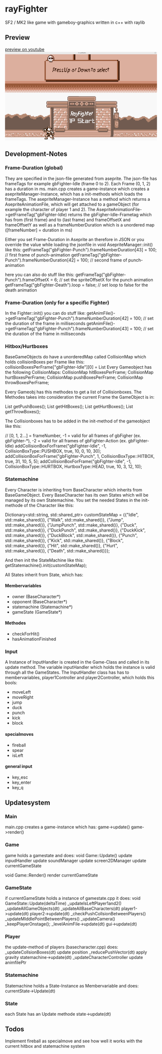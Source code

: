 # rayFighter

SF2 / MK2 like game with gameboy-graphics written in c++ with raylib



## Preview
[preview on youtube](https://www.youtube.com/watch?v=svkh_CahTW8)
![](https://github.com/weitnow/rayFighter/blob/master/preview.png)


## Development-Notes

### Frame-Duration (global)
They are specified in the json-file generated from aseprite. The json-file has frameTags
for example gbFighter-Idle (frame 0 to 2). Each Frame (0, 1, 2) has a duration in ms.
main.cpp creates a game-instance which creates a asepriteManager-Instance, which has
a init-methods which loads the frameTags. The asepriteManager-Instance has a method
which returns a AsepriteAnimationFile, which will get attached to a gameObject (for example
the character of player 1 and 2). The AsepriteAnimationFile->getFrameTag("gbFighter-Idle)
returns the gbFigher-Idle-Frametag which has from (first frame) and to (last frame) and
frameOffsetX and frameOffsetY as well as a frameNumberDuration which is a unordered map
([frameNumber] = duration in ms)

Either you set Frame-Duration in Aseprite an therefore in JSON or you override the value while loading
the jsonfile in void AsepriteManager::init() like this:
getFrameTag("gbFighter-Punch").frameNumberDuration[43] = 100; // first frame of punch-animation
getFrameTag("gbFighter-Punch").frameNumberDuration[42] = 100; // second frame of punch-animation

here you can also do stuff like this:
getFrameTag("gbFighter-Punch").frameOffsetX = 6; // set the spriteOffsetX for the punch animation
getFrameTag("gbFighter-Death").loop = false; // set loop to false for the death animation

### Frame-Duration (only for a specific Fighter)
In the Fighter::init() you can do stuff like:
getAnimFile()->getFrameTag("gbFighter-Punch").frameNumberDuration[42] =
        100; // set the duration of the frame in milliseconds
getAnimFile()->getFrameTag("gbFighter-Punch").frameNumberDuration[43] =
        100; // set the duration of the frame in milliseconds

### Hitbox/Hurtboxes
BaseGameObjects do have a unorderedMap called CollisionMap which holds collisionBoxes per Frame
like this: collisionBoxesPerFrame["gbFighter-Idle"][0] = List<CollisionBox2D>
Every Gameobject has the following CollisionMaps:
CollisionMap hitBoxesPerFrame;
CollisionMap hurtBoxesPerFrame;
CollisionMap pushBoxesPerFrame;
CollisionMap throwBoxesPerFrame;

Every Gameobj has this methodes to get a list of Collisionboxes. The Methodes takes into consideration
the current Frame the GameObject is in:

List<CollisionBox2D> getPushBoxes();
List<CollisionBox2D> getHitBoxes();
List<CollisionBox2D> getHurtBoxes();
List<CollisionBox2D> getThrowBoxes();

The Collisionboxes has to be added in the init-method of the gameobject like this:

 // [0, 1, 2...] = frameNumber, -1 = valid for all frames of gbFigher (ex. gbFighter-*), -2 = valid for all frames of gbFighter-Action (ex. gbFighter-Idle)
addCollisionBoxForFrame("gbFighter-Idle", -1, CollisionBoxType::PUSHBOX, true, 10, 0, 10, 30);
addCollisionBoxForFrame("gbFighter-Punch", 1, CollisionBoxType::HITBOX, true, 31, 10, 5, 5);
addCollisionBoxForFrame("gbFighter-Idle", -1, CollisionBoxType::HURTBOX, HurtboxType::HEAD, true, 10, 3, 12, 10);

### Statemachine
Every Character is inheriting from BaseCharacter which inherits from BaseGameObject.
Every BaseCharacter has its own States which will be managed by its own Statemachine. You set the needed States in the init-methode of the Character like this:

Dictionary<std::string, std::shared_ptr<State>> customStateMap = 
{{"Idle", std::make_shared<IdleState>()},
{"Walk", std::make_shared<WalkState>()},
{"Jump", std::make_shared<JumpState>()},
{"JumpPunch", std::make_shared<JumpPunchState>()},
{"Duck", std::make_shared<DuckState>()},
{"DuckPunch", std::make_shared<DuckPunchState>()},
{"DuckKick", std::make_shared<DuckKickState>()},
{"DuckBlock", std::make_shared<DuckBlockState>()},
{"Punch", std::make_shared<PunchState>()},
{"Kick", std::make_shared<KickState>()},
{"Block", std::make_shared<BlockState>()},
{"Hit", std::make_shared<HitState>()},
{"Hurt", std::make_shared<HurtState>()},
{"Death", std::make_shared<DeathState>()}};

And then init the StateMachine like this:
getStatemachine().init(customStateMap);

All States inherit from State, which has:
#### Membervariables
- owner          (BaseCharacter*)
- opponent       (BaseCharacter*)
- statemachine   (Statemachine*)
- gameState      (GameState*)
#### Methodes
- checkForHit()
- hasAnimationFinished

### Input
A Instance of InputHandler is created in the Game-Class and called in its update method. The variable inputHandler which holds the instance is valid through all the GameStates. The InputHandler class has has to membervariables, player1Controller and player2Controller, which holds this bools:
- moveLeft
- moveRight
- jump
- duck
- punch
- kick
- block
#### specialmoves
- fireball
- spear
- isLeft 
#### general input
- key_esc
- key_enter
- key_q

## Updatesystem
### Main
main.cpp creates a game-instance which has:
game->update()
game->render()

### Game
game holds a gamestate and does:
void Game::Update()
update inpudHandler
update soundManager
update screen2DManager
update currentGameState

void Game::Render()
render currentGameState

### GameState
if currentGameState holds a instance of gamestate.cpp it does:
void GameState::Update(deltaTime)
_updateIsLeftPlayer1and2()
_updateAllGameObjects(dt)
_updateAllBaseCharacters(dt)
player1->update(dt)
player2->update(dt)
_checkPushCollsionBetweenPlayers()
_updateMIddlePointBetweenPlayers()
_updateCamera()
_keepPlayerOnstage();
_levelAnimFile->update(dt)
gui->update(dt)

### Player
the update-method of players (basecharacter.cpp) does:
_updateCollsionBoxes(dt)
update position
_reducePushVector(dt)
apply gravity
statemachine->update(dt)
_updateCharacterController
update animfilePtr

### Statemachine
Statemachine holds a State-Instance as Membervariable and does:
currentState->Update(dt)

### State
each State has an Update methode
state->update(dt)


## Todos
Implement fireball as specialmove and see how well it works with the current hitbox and statemachine system
